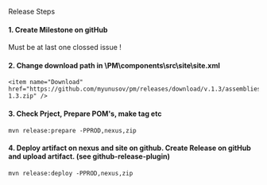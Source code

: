 Release Steps

#### 1. Create Milestone on gitHub 

Must be at last one clossed issue !

#### 2. Change download path in \PM\components\src\site\site.xml
 
 ```
<item name="Download" href="https://github.com/myunusov/pm/releases/download/v.1.3/assemblies-1.3.zip" />
 ```
 
#### 3. Check Prject, Prepare POM's, make tag etc 

```
mvn release:prepare -PPROD,nexus,zip
```
    
#### 4. Deploy artifact on nexus and site on github. Create Release on gitHub and upload artifact. (see github-release-plugin)

```
mvn release:deploy -PPROD,nexus,zip
```
                         